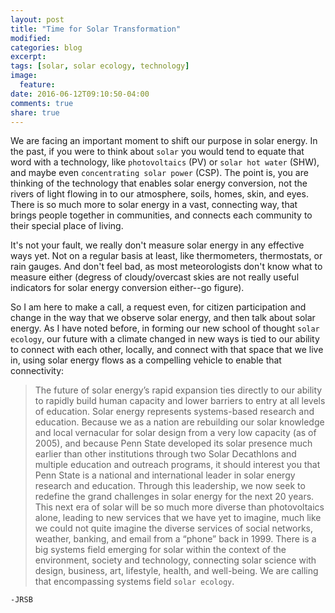 ```yaml
---
layout: post
title: "Time for Solar Transformation"
modified:
categories: blog
excerpt:
tags: [solar, solar ecology, technology]
image:
  feature:
date: 2016-06-12T09:10:50-04:00
comments: true
share: true
---
```


We are facing an important moment to shift our purpose in solar energy. In the past, if you were to think about `solar` you would tend to equate that word with a technology, like `photovoltaics` (PV) or `solar hot water` (SHW), and maybe even `concentrating solar power` (CSP). The point is, you are thinking of the technology that enables solar energy conversion, not the rivers of light flowing in to our atmosphere, soils, homes, skin, and eyes. There is so much more to solar energy in a vast, connecting way, that brings people together in communities, and connects each community to their special place of living. 

It's not your fault, we really don't measure solar energy in any effective ways yet. Not on a regular basis at least, like thermometers, thermostats, or rain gauges. And don't feel bad, as most meteorologists don't know what to measure either (degress of cloudy/overcast skies are not really useful indicators for solar energy conversion either--go figure).

So I am here to make a call, a request even, for citizen participation and change in the way that we observe solar energy, and then talk about solar energy. As I have noted before, in forming our new school of thought `solar ecology`, our future with a climate changed in new ways is tied to our ability to connect with each other, locally, and connect with that space that we live in, using solar energy flows as a compelling vehicle to enable that connectivity:

>The future of solar energy’s rapid expansion ties directly to our ability to rapidly build human capacity and lower barriers to entry at all levels of education. Solar energy represents systems-based research and education. Because we as a nation are rebuilding our solar knowledge and local vernacular for solar design from a very low capacity (as of 2005), and because Penn State developed its solar presence much earlier than other institutions through two Solar Decathlons and multiple education and outreach programs, it should interest you that Penn State is a national and international leader in solar energy research and education. Through this leadership, we now seek to redefine the grand challenges in solar energy for the next 20 years. This next era of solar will be so much more diverse than photovoltaics alone, leading to new services that we have yet to imagine, much like we could not quite imagine the diverse services of social networks, weather, banking, and email from a “phone” back in 1999. There is a big systems field emerging for solar within the context of the environment, society and technology, connecting solar science with design, business, art, lifestyle, health, and well-being. We are calling that encompassing systems field `solar ecology`.

`-JRSB`
